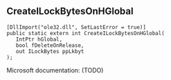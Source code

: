 ## CreateILockBytesOnHGlobal

```
[DllImport("ole32.dll", SetLastError = true)]
public static extern int CreateILockBytesOnHGlobal(
   IntPtr hGlobal,
   bool fDeleteOnRelease,
   out ILockBytes ppLkbyt
);
```

Microsoft documentation: (TODO)
